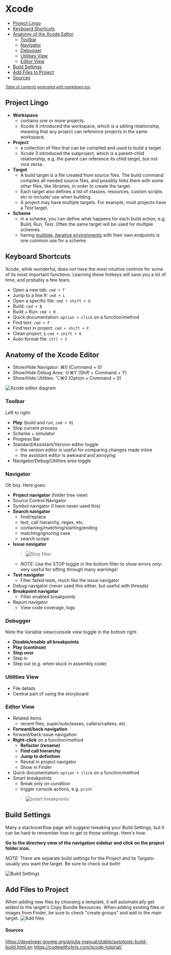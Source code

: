 # Xcode

  * [Project Lingo](#project-lingo)
  * [Keyboard Shortcuts](#keyboard-shortcuts)
  * [Anatomy of the Xcode Editor](#anatomy-of-the-xcode-editor)
    + [Toolbar](#toolbar)
    + [Navigator](#navigator)
    + [Debugger](#debugger)
    + [Utilities View](#utilities-view)
    + [Editor View](#editor-view)
  * [Build Settings](#build-settings)
  * [Add Files to Project](#add-files-to-project)
  * [Sources](#sources)

<small><i><a href='http://ecotrust-canada.github.io/markdown-toc/'>Table of contents generated with markdown-toc</a></i></small>

## Project Lingo

- **Workspace**
	- contains one or more projects.
	- Xcode 4 introduced the workspace, which is a sibling relationship, meaning that any project can reference projects in the same workspace.
- **Project**
	- a collection of files that can be compiled and used to build a target. 
	- Xcode 3 introduced the subproject, which is a parent-child relationship, e.g. the parent can reference its child target, but not vice versa.
- **Target** 
	- A build target is a file created from source files. The build command compiles all needed source files, and possibly links them with some other files, like libraries, in order to create the target.
	- Each target also defines a list of classes, resources, custom scripts etc to include/ use when building.
	- A project may have multiple targets. For example, most projects have a Test target.
- **Scheme**
	- in a scheme, you can define what happens for each build action, e.g. Build, Run, Test. Often the same target will be used for multiple schemes.
	- having [multiple, iterative environments](https://en.wikipedia.org/wiki/Development,_testing,_acceptance_and_production) with their own endpoints is one common use for a scheme.
	
## Keyboard Shortcuts
Xcode, while wonderful, does not have the most intuitive controls for some of its most important functions. Learning these hotkeys will save you a lot of time, and probably a few tears.

- Open a new tab: 		```cmd + T```
- Jump to a line #: 		```cmd + L```
- Open a specific file: 	```cmd + shift + O```
- Build: 			```cmd + B```
- Build + Run: 			```cmd + R```
- Quick documentation: 		```option + click``` on a function/method
- Find text: 			```cmd + F```
- Find text in project: 	```cmd + shift + F```
- Clean project: 	s	```cmd + shift + K```
- Auto-format file:		```ctrl + I```

## Anatomy of the Xcode Editor

- Show/Hide Navigator: ⌘0 (Command + 0)
- Show/Hide Debug Area: ⇧⌘Y (Shift + Command + Y)
- Show/Hide Utilities: ⌥⌘0 (Option + Command + 0)

![Xcode editor diagram](https://codewithchris-wpengine.netdna-ssl.com/img/xcodetutorial/xcode_7_workspace_diagram.jpg)

### Toolbar
Left to right:
- ***Play*** (build and run, ```cmd + R```)
- Stop current process
- Scheme + simulator
- Progress Bar
- Standard/Assistant/Version editor toggle
	- the version editor is useful for comparing changes made inline
	- the assistant editor is awkward and annoying
- Navigator/Debug/Utilities area toggle

### Navigator

Oh boy. Here goes:
- **Project navigator** (folder tree view)
- Source Control Navigator
- Symbol navigator (I have never used this)
- **Search navigator**
	- find/replace
	- text, call hierarchy, regex, etc.
	- containing/matching/starting/ending
	- matching/ignoring case
	- search scope
- **Issue navigator**
	> ![Stop filter](https://i.stack.imgur.com/IT11h.png)
	- *NOTE:* Use the STOP toggle in the bottom filter to show errors only- very useful for sifting through many warnings! 
- **Test navigator**
	- Filter failed tests, much like the issue navigator
- Debug navigator (never used this either, but useful with threads)
- **Breakpoint navigator**
	- Filter enabled breakpoints
- Report navigator
	- View code coverage, logs

### Debugger

Note the Variable view/console view toggle in the bottom right
- **Disable/enable all breakpoints**
- **Play (continue)**
- **Step over**
- Step in
- Step out (e.g. when stuck in assembly code)

### Utilities View

- File details
- Central part of using the storyboard

### Editor View

- Related items
	- recent files, super/subclasses, callers/callees, etc.
- **Forward/back navigation**
- forward/back issue navigation
- **Right-click** on a function/method
	- **Refactor (rename)**
	- **Find call hierarchy**
	- **Jump to definition**
	- Reveal in project navigator
	- Show in Finder
- Quick documentation: ```option + click``` on a function/method
- Smart breakpoints
	- Break only on condition
	- trigger console actions, e.g. ```print```
	> ![smart breakpoints](https://cdn-images-1.medium.com/max/1476/1*CDd-8ynYOglKaYojibhfiQ.png)
	
## Build Settings

Many a stackoverflow page will suggest tweaking your Build Settings, but it can be hard to remember how to get to those settings. Here's how:

**Go to the directory view of the navigation sidebar and click on the project folder icon.**

*NOTE:* There are separate build settings for the Project and its Targets- usually you want the target. Be sure to check out both!

![Build Settings](http://radex.io/assets/2016/xcode7-xcode8/BuildSettings.png)

## Add Files to Project

When adding new files by choosing a template, it will automatically get added to the target's Copy Bundle Resources.
When adding existing files or images from Finder, be sure to check "create groups" and add to the main target.
![Add files](http://s12572.pcdn.co/wp-content/uploads/2015/12/AddingFolder.jpg)


#### Sources
https://developer.gnome.org/anjuta-manual/stable/autotools-build-build.html.en
https://codewithchris.com/xcode-tutorial/

